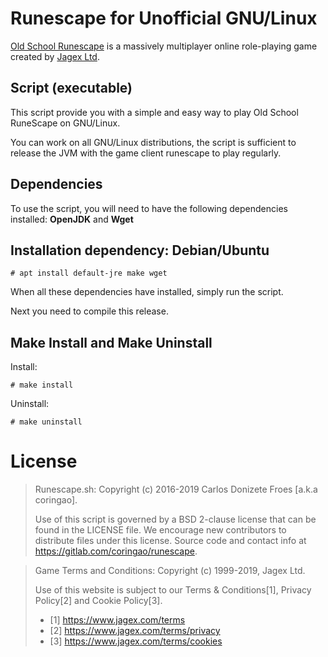 Runescape for Unofficial GNU/Linux
==================================

[Old School Runescape](https://oldschool.runescape.com) is a massively
multiplayer online role-playing game created by [Jagex Ltd](https://jagex.com).

**Script (executable)**
-----------------------

This script provide you with a simple and easy way to play Old School RuneScape
on GNU/Linux.

You can work on all GNU/Linux distributions, the script is sufficient
to release the JVM with the game client runescape to play regularly.

**Dependencies**
----------------

To use the script, you will need to have the following
dependencies installed: **OpenJDK** and **Wget**

**Installation dependency: Debian/Ubuntu**
------------------------------------------

    # apt install default-jre make wget

When all these dependencies have installed, simply run the script.

Next you need to compile this release.
    
**Make Install and Make Uninstall**
-----------------------------------

Install:

    # make install

Uninstall:
    
    # make uninstall

License
=======

> Runescape.sh: Copyright (c) 2016-2019 Carlos Donizete Froes [a.k.a coringao].
>
> Use of this script is governed by a BSD 2-clause license that can be found
> in the LICENSE file. We encourage new contributors to distribute files
> under this license. Source code and contact info at
> https://gitlab.com/coringao/runescape.

> Game Terms and Conditions: Copyright (c) 1999-2019, Jagex Ltd.
>
> Use of this website is subject to our Terms & Conditions[1],
> Privacy Policy[2] and Cookie Policy[3].
>
> * [1] https://www.jagex.com/terms
> * [2] https://www.jagex.com/terms/privacy
> * [3] https://www.jagex.com/terms/cookies
